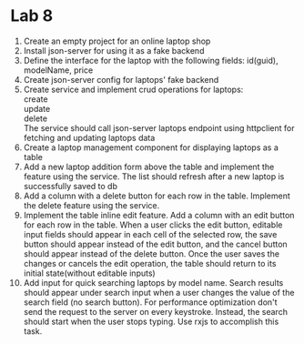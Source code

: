 # Lab 8
1. Create an empty project for an online laptop shop  
2. Install json-server for using it as a fake backend  
3. Define the interface for the laptop with the following fields: id(guid), modelName, price  
4. Create json-server config for laptops' fake backend  
5. Create service and implement crud operations for laptops:  
   create  
   update  
   delete  
   The service should call json-server laptops endpoint using httpclient for fetching and updating laptops data  
6. Create a laptop management component for displaying laptops as a table  
7. Add a new laptop addition form above the table and implement the feature using the service. The list should refresh after a new laptop is successfully saved to db  
8. Add a column with a delete button for each row in the table. Implement the delete feature using the service.  
9. Implement the table inline edit feature. Add a column with an edit button for each row in the table. When a user clicks the edit button, editable input fields should appear in each cell of the selected row, the save button should appear instead of the edit button, and the cancel button should appear instead of the delete button. Once the user saves the changes or cancels the edit operation, the table should return to its initial state(without editable inputs)  
10. Add input for quick searching laptops by model name. Search results should appear under search input when a user changes the value of the search field (no search button). For performance optimization don't send the request to the server on every keystroke. Instead, the search should start when the user stops typing. Use rxjs to accomplish this task.
